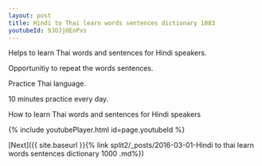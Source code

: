 ```yaml
---
layout: post
title: Hindi to Thai learn words sentences dictionary 1083 
youtubeId: 9JOJjOEnPxs
---
```

 
 
Helps to learn Thai words and sentences for Hindi speakers.

Opportunitiy to repeat the words sentences. 

Practice Thai language. 
 
10 minutes practice every day. 
 
How to learn Thai words and sentences for Hindi speakers 
 
{% include youtubePlayer.html id=page.youtubeId %}
 
 
[Next]({{ site.baseurl }}{% link  split2/_posts/2016-03-01-Hindi to thai learn words sentences dictionary 1000 .md%})
 
